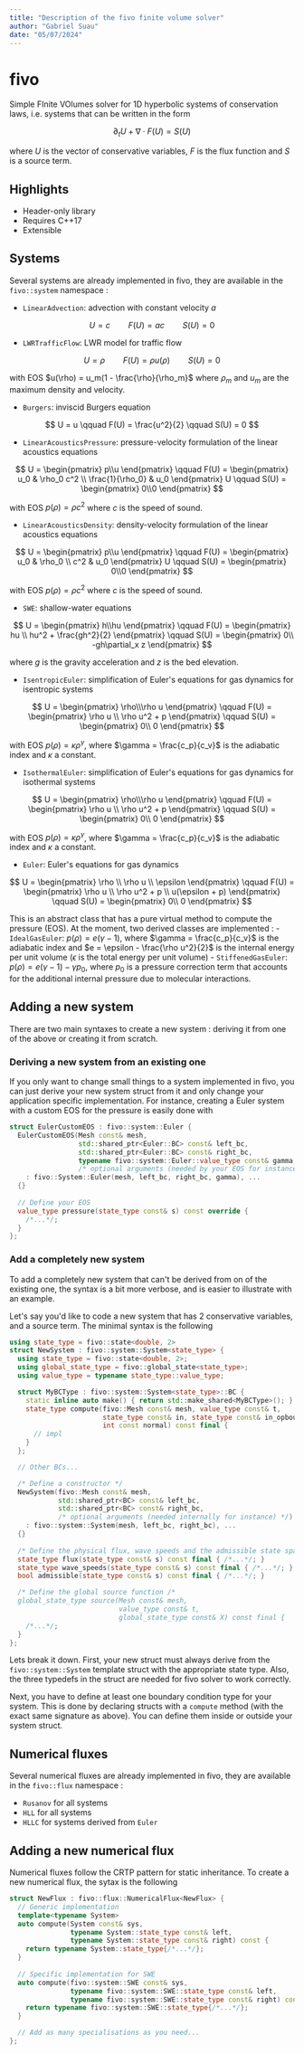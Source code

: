 ```yaml
---
title: "Description of the fivo finite volume solver"
author: "Gabriel Suau"
date: "05/07/2024"
---
```


# fivo
Simple FInite VOlumes solver for 1D hyperbolic systems of conservation laws, i.e. systems that can be written in the form

$$ \partial_t U + \nabla\cdot F(U) = S(U) $$

where $U$ is the vector of conservative variables, $F$ is the flux function and $S$ is a source term.

## Highlights
* Header-only library
* Requires C++17
* Extensible

## Systems

Several systems are already implemented in fivo, they are available in the `fivo::system` namespace :
- `LinearAdvection`: advection with constant velocity $a$

$$ U = c \qquad F(U) = ac \qquad S(U) = 0 $$

- `LWRTrafficFlow`: LWR model for traffic flow

$$ U = \rho \qquad F(U) = \rho u(\rho) \qquad S(U) = 0 $$

with EOS $u(\rho) = u_m(1 - \frac{\rho}{\rho_m}$ where $\rho_m$ and $u_m$ are the maximum density and velocity.

- `Burgers`: inviscid Burgers equation

$$ U = u \qquad F(U) = \frac{u^2}{2} \qquad S(U) = 0 $$

- `LinearAcousticsPressure`: pressure-velocity formulation of the linear acoustics equations

$$ U = \begin{pmatrix} p\\u \end{pmatrix} \qquad F(U) = \begin{pmatrix} u_0 & \rho_0 c^2 \\ \frac{1}{\rho_0} & u_0 \end{pmatrix} U \qquad S(U) = \begin{pmatrix} 0\\0 \end{pmatrix} $$

with EOS $p(\rho) = \rho c^2$ where $c$ is the speed of sound.

- `LinearAcousticsDensity`: density-velocity formulation of the linear acoustics equations

$$ U = \begin{pmatrix} p\\u \end{pmatrix} \qquad F(U) = \begin{pmatrix} u_0 & \rho_0 \\ c^2 & u_0 \end{pmatrix} U \qquad S(U) = \begin{pmatrix} 0\\0 \end{pmatrix} $$

with EOS $p(\rho) = \rho c^2$ where $c$ is the speed of sound.

- `SWE`: shallow-water equations

$$ U = \begin{pmatrix} h\\hu \end{pmatrix} \qquad F(U) = \begin{pmatrix} hu \\ hu^2 + \frac{gh^2}{2} \end{pmatrix} \qquad S(U) = \begin{pmatrix} 0\\ -gh\partial_x z \end{pmatrix} $$

where $g$ is the gravity acceleration and $z$ is the bed elevation.

- `IsentropicEuler`: simplification of Euler's equations for gas dynamics for isentropic systems

$$ U = \begin{pmatrix} \rho\\\rho u \end{pmatrix} \qquad F(U) = \begin{pmatrix} \rho u \\ \rho u^2 + p \end{pmatrix} \qquad S(U) = \begin{pmatrix} 0\\ 0 \end{pmatrix} $$

with EOS $p(\rho) = \kappa \rho^\gamma$, where $\gamma = \frac{c_p}{c_v}$ is the adiabatic index and $\kappa$ a constant.

- `IsothermalEuler`: simplification of Euler's equations for gas dynamics for isothermal systems

$$ U = \begin{pmatrix} \rho\\\rho u \end{pmatrix} \qquad F(U) = \begin{pmatrix} \rho u \\ \rho u^2 + p \end{pmatrix} \qquad S(U) = \begin{pmatrix} 0\\ 0 \end{pmatrix} $$

with EOS $p(\rho) = \kappa \rho^\gamma$, where $\gamma = \frac{c_p}{c_v}$ is the adiabatic index and $\kappa$ a constant.

- `Euler`: Euler's equations for gas dynamics

$$ U = \begin{pmatrix} \rho \\ \rho u \\ \epsilon \end{pmatrix} \qquad F(U) = \begin{pmatrix} \rho u \\ \rho u^2 + p \\ u(\epsilon + p) \end{pmatrix} \qquad S(U) = \begin{pmatrix} 0\\ 0 \end{pmatrix} $$

This is an abstract class that has a pure virtual method to compute the pressure (EOS). At the moment, two derived classes are implemented :
    - `IdealGasEuler`: $p(\rho) = e(\gamma - 1)$, where $\gamma = \frac{c_p}{c_v}$ is the adiabatic index and $e = \epsilon - \frac{\rho u^2}{2}$ is the internal energy per unit volume ($\epsilon$ is the total energy per unit volume)
    - `StiffenedGasEuler`: $p(\rho) = e(\gamma - 1) - \gamma p_0$, where $p_0$ is a pressure correction term that accounts for the additional internal pressure due to molecular interactions.

## Adding a new system

There are two main syntaxes to create a new system : deriving it from one of the above or creating it from scratch.

### Deriving a new system from an existing one

If you only want to change small things to a system implemented in fivo, you can just derive your new system struct from it and only change your application specific implementation. For instance, creating a Euler system with a custom EOS for the pressure is easily done with
```c++
struct EulerCustomEOS : fivo::system::Euler {
  EulerCustomEOS(Mesh const& mesh,
                 std::shared_ptr<Euler::BC> const& left_bc,
                 std::shared_ptr<Euler::BC> const& right_bc,
                 typename fivo::system::Euler::value_type const& gamma,
                 /* optional arguments (needed by your EOS for instance) */)
    : fivo::System::Euler(mesh, left_bc, right_bc, gamma), ... 
  {}
  
  // Define your EOS
  value_type pressure(state_type const& s) const override {
    /*...*/;
  }
};
```

### Add a completely new system
To add a completely new system that can't be derived from on of the existing one, the syntax is a bit more verbose, and is easier to illustrate with an example.

Let's say you'd like to code a new system that has 2 conservative variables, and a source term. The minimal syntax is the following
```c++
using state_type = fivo::state<double, 2>
struct NewSystem : fivo::system::System<state_type> {
  using state_type = fivo::state<double, 2>;
  using global_state_type = fivo::global_state<state_type>;
  using value_type = typename state_type::value_type;

  struct MyBCType : fivo::system::System<state_type>::BC {
    static inline auto make() { return std::make_shared<MyBCType>(); }
    state_type compute(fivo::Mesh const& mesh, value_type const& t, 
                       state_type const& in, state_type const& in_opbound,
                       int const normal) const final {
      // impl
    }
  };

  // Other BCs...

  /* Define a constructor */
  NewSystem(fivo::Mesh const& mesh, 
            std::shared_ptr<BC> const& left_bc,
            std::shared_ptr<BC> const& right_bc,
            /* optional arguments (needed internally for instance) */)
    : fivo::system::System(mesh, left_bc, right_bc), ... 
  {}
  
  /* Define the physical flux, wave speeds and the admissible state space */
  state_type flux(state_type const& s) const final { /*...*/; }
  state_type wave_speeds(state_type const& s) const final { /*...*/; }
  bool admissible(state_type const& s) const final { /*...*/; }

  /* Define the global source function /*
  global_state_type source(Mesh const& mesh, 
                           value_type const& t, 
                           global_state_type const& X) const final {
    /*...*/;
  }
};
```

Lets break it down. First, your new struct must always derive from the `fivo::system::System` template struct with the appropriate state type. Also, the three typedefs in the struct are needed for fivo solver to work correctly. 

Next, you have to define at least one boundary condition type for your system. This is done by declaring structs with a `compute` method (with the exact same signature as above). You can define them inside or outside your system struct.

## Numerical fluxes

Several numerical fluxes are already implemented in fivo, they are available in the `fivo::flux` namespace :
- `Rusanov` for all systems
- `HLL` for all systems
- `HLLC` for systems derived from `Euler`

## Adding a new numerical flux

Numerical fluxes follow the CRTP pattern for static inheritance. To create a new numerical flux, the sytax is the following
```c++
struct NewFlux : fivo::flux::NumericalFlux<NewFlux> {
  // Generic implementation
  template<typename System>
  auto compute(System const& sys,
               typename System::state_type const& left,
               typename System::state_type const& right) const {
    return typename System::state_type{/*...*/};
  }
  
  // Specific implementation for SWE
  auto compute(fivo::system::SWE const& sys,
               typename fivo::system::SWE::state_type const& left,
               typename fivo::system::SWE::state_type const& right) const {
    return typename fivo::system::SWE::state_type{/*...*/};
  }

  // Add as many specialisations as you need...
};
```
